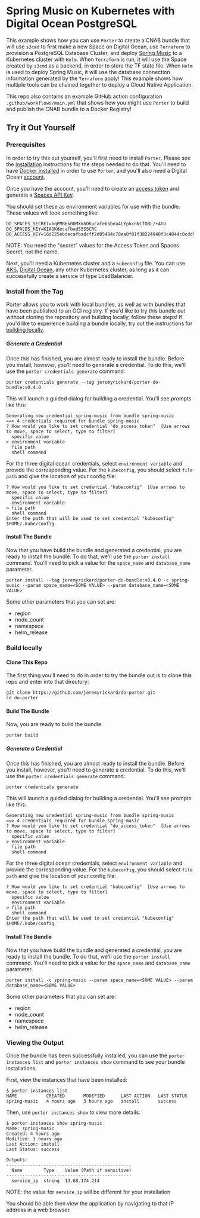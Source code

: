 # Spring Music on Kubernetes with Digital Ocean PostgreSQL

This example shows how you can use `Porter` to create a CNAB bundle that will use `s3cmd` to first make a new Space on Digital Ocean, use `Terraform` to provision a PostgreSQL Database Cluster, and deploy [Spring Music]() to a Kubernetes cluster with `Helm`. When `Terraform` is run, it will use the Space created by `s3cmd` as a backend, in order to store the TF state file. When `Helm` is used to deploy Spring Music, it will use the database connection information generated by the `Terraform` apply! This example shows how multiple tools can be chained together to deploy a Cloud Native Application.

This repo also contains an example GitHub action configuration `.github/workflows/main.yml` that shows how you might use `Porter` to build and publish the CNAB bundle to a Docker Registry!

## Try it Out Yourself

### Prerequisites

In order to try this out yourself, you'll first need to install `Porter`. Please see the [installation](https://porter.sh/install/) instructions for the steps needed to do that. You'll need to have [Docker installed](https://docs.docker.com/install/) in order to use `Porter`, and you'll also need a Digital Ocean [account](https://cloud.digitalocean.com/registrations/new).

Once you have the account, you'll need to create an [access token](https://www.digitalocean.com/docs/api/create-personal-access-token/) and generate a [Spaces API Key](https://www.digitalocean.com/community/tutorials/how-to-create-a-digitalocean-space-and-api-key).

You should set these as environment variables for use with the bundle. These values will look something like:

```
DO_SPACES_SECRET=bqPMB6k00MXkhOKucafebabea4LYphcnNCfOBL/+4tU
DO_SPACES_KEY=KIAGKdecafbadS5SSCRC
DO_ACCESS_KEY=16d225ebdecafbadcff2d05484c78ea8f81f38224940f3c4844c0cdd9996c75c
```

NOTE: You need the "secret" values for the Access Token and Spaces Secret, not the name.


Next, you'll need a Kubernetes cluster and a `kubeconfig` file. You can use [AKS](https://docs.microsoft.com/en-us/azure/aks/kubernetes-walkthrough-portal), [Digital Ocean](https://www.digitalocean.com/products/kubernetes/), any other Kubernetes cluster, as long as it can successfully create a service of type LoadBalancer.

### Install from the Tag

Porter allows you to work with local bundles, as well as with bundles that have been published to an OCI registry. If you'd like to try this bundle out without cloning the repository and building locally, follow these steps! If you'd like to experience building a bundle locally, try out the instructions for [building locally](#build-locally).

##### Generate a Credential

Once this has finished, you are almost ready to install the bundle. Before you install, however, you'll need to generate a credential. To do this, we'll use the `porter credentials generate` command:

```
porter credentials generate --tag jeremyrickard/porter-do-bundle:v0.4.0
```

This will launch a guided dialog for building a credential. You'll see prompts like this:

```
Generating new credential spring-music from bundle spring-music
==> 4 credentials required for bundle spring-music
? How would you like to set credential "do_access_token"  [Use arrows to move, space to select, type to filter]
  specific value
> environment variable
  file path
  shell command
```

For the three digital ocean credentials, select `environment variable` and provide the corresponding value. For the `kubeconfig`, you should select `file path` and give the location of your config file:

```
? How would you like to set credential "kubeconfig"  [Use arrows to move, space to select, type to filter]
  specific value
  environment variable
> file path
  shell command
Enter the path that will be used to set credential "kubeconfig" $HOME/.kube/config
```

#### Install The Bundle

Now that you have build the bundle and generated a credential, you are ready to install the bundle. To do that, we'll use the `porter install` command. You'll need to pick a value for the `space_name` and `database_name` parameter.

```
porter install --tag jeremyrickard/porter-do-bundle:v0.4.0 -c spring-music --param space_name=<SOME VALUE> --param database_name=<SOME VALUE>
```

Some other parameters that you can set are:

* region
* node_count
* namespace
* helm_release

### Build locally

#### Clone This Repo

The first thing you'll need to do in order to try the bundle out is to clone this repo and enter into that directory:

```
git clone https://github.com/jeremyrickard/do-porter.git
cd do-porter
```

#### Build The Bundle

Now, you are ready to build the bundle.

```
porter build
```

##### Generate a Credential

Once this has finished, you are almost ready to install the bundle. Before you install, however, you'll need to generate a credential. To do this, we'll use the `porter credentials generate` command:

```
porter credentials generate
```

This will launch a guided dialog for building a credential. You'll see prompts like this:

```
Generating new credential spring-music from bundle spring-music
==> 4 credentials required for bundle spring-music
? How would you like to set credential "do_access_token"  [Use arrows to move, space to select, type to filter]
  specific value
> environment variable
  file path
  shell command
```

For the three digital ocean credentials, select `environment variable` and provide the corresponding value. For the `kubeconfig`, you should select `file path` and give the location of your config file:

```
? How would you like to set credential "kubeconfig"  [Use arrows to move, space to select, type to filter]
  specific value
  environment variable
> file path
  shell command
Enter the path that will be used to set credential "kubeconfig" $HOME/.kube/config
```

#### Install The Bundle

Now that you have build the bundle and generated a credential, you are ready to install the bundle. To do that, we'll use the `porter install` command. You'll need to pick a value for the `space_name` and `database_name` parameter.


```
porter install -c spring-music --param space_name=<SOME VALUE> --param database_name=<SOME VALUE>
```

Some other parameters that you can set are:

* region
* node_count
* namespace
* helm_release


### Viewing the Output

Once the bundle has been successfully installed, you can use the `porter instances list` and `porter instances show` command to see your bundle installations.

First, view the instances that have been installed:

```
$ porter instances list
NAME           CREATED       MODIFIED      LAST ACTION   LAST STATUS
spring-music   4 hours ago   3 hours ago   install       success
```

Then, use `porter instances show` to view more details:

```
$ porter instances show spring-music
Name: spring-music
Created: 4 hours ago
Modified: 3 hours ago
Last Action: install
Last Status: success

Outputs:
-----------------------------------------------
  Name        Type    Value (Path if sensitive)
-----------------------------------------------
  service_ip  string  13.68.174.214
```

NOTE: the value for `service_ip` will be different for your installation

You should be able then view the application by navigating to that IP address in a web browser.

